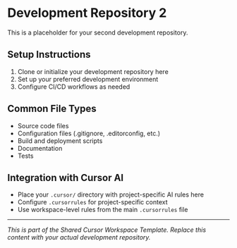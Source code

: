 # Development Repository 2

This is a placeholder for your second development repository.

## Setup Instructions

1. Clone or initialize your development repository here
2. Set up your preferred development environment
3. Configure CI/CD workflows as needed

## Common File Types

- Source code files
- Configuration files (.gitignore, .editorconfig, etc.)
- Build and deployment scripts
- Documentation
- Tests

## Integration with Cursor AI

- Place your `.cursor/` directory with project-specific AI rules here
- Configure `.cursorrules` for project-specific context
- Use workspace-level rules from the main `.cursorrules` file

---

*This is part of the Shared Cursor Workspace Template. Replace this content with your actual development repository.* 